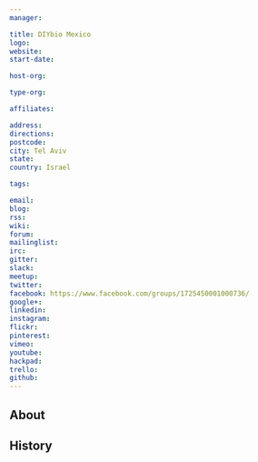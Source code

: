 ```yaml
---
manager:

title: DIYbio Mexico
logo:
website:
start-date:

host-org:

type-org:

affiliates:

address:
directions:
postcode:
city: Tel Aviv
state:
country: Israel

tags:

email:
blog:
rss:
wiki:
forum:
mailinglist:
irc:
gitter:
slack:
meetup:
twitter:
facebook: https://www.facebook.com/groups/1725450001000736/
google+:
linkedin:
instagram:
flickr:
pinterest:
vimeo:
youtube:
hackpad:
trello:
github:
---
```


## About

## History
